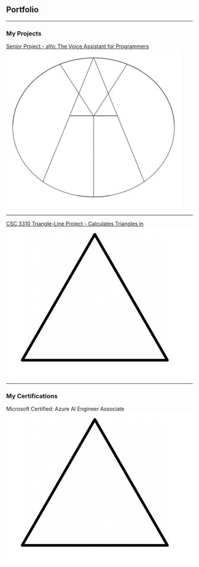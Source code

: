 ## Portfolio

---

### My Projects

[Senior Project - aYo: The Voice Assistant for Programmers](https://github.com/JorgeRamirez7/aYo)
<img src="images/aYo_small.png?raw=true"/>

---
[CSC 3310 Triangle-Line Project - Calculates Triangles in](https://github.com/csc3310-fall2020/triangle-line-TimDrews1)
<img src="images/triangle_small.png?raw=true"/>

---

### My Certifications

Microsoft Certified: Azure AI Engineer Associate
<img src="images/triangle_small.png?raw=true"/>
